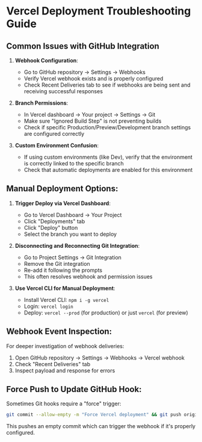 # Vercel Deployment Troubleshooting Guide

## Common Issues with GitHub Integration

1. **Webhook Configuration**:
   - Go to GitHub repository → Settings → Webhooks
   - Verify Vercel webhook exists and is properly configured
   - Check Recent Deliveries tab to see if webhooks are being sent and receiving successful responses

2. **Branch Permissions**:
   - In Vercel dashboard → Your project → Settings → Git
   - Make sure "Ignored Build Step" is not preventing builds
   - Check if specific Production/Preview/Development branch settings are configured correctly

3. **Custom Environment Confusion**:
   - If using custom environments (like Dev), verify that the environment is correctly linked to the specific branch
   - Check that automatic deployments are enabled for this environment

## Manual Deployment Options:

1. **Trigger Deploy via Vercel Dashboard**:
   - Go to Vercel Dashboard → Your Project
   - Click "Deployments" tab 
   - Click "Deploy" button
   - Select the branch you want to deploy

2. **Disconnecting and Reconnecting Git Integration**:
   - Go to Project Settings → Git Integration
   - Remove the Git integration
   - Re-add it following the prompts
   - This often resolves webhook and permission issues

3. **Use Vercel CLI for Manual Deployment**:
   - Install Vercel CLI: `npm i -g vercel`
   - Login: `vercel login`
   - Deploy: `vercel --prod` (for production) or just `vercel` (for preview)

## Webhook Event Inspection:

For deeper investigation of webhook deliveries:
1. Open GitHub repository → Settings → Webhooks → Vercel webhook
2. Check "Recent Deliveries" tab
3. Inspect payload and response for errors

## Force Push to Update GitHub Hook:

Sometimes Git hooks require a "force" trigger:
```bash
git commit --allow-empty -m "Force Vercel deployment" && git push origin main:development
```

This pushes an empty commit which can trigger the webhook if it's properly configured.